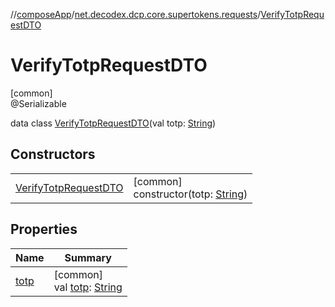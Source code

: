 //[composeApp](../../../index.md)/[net.decodex.dcp.core.supertokens.requests](../index.md)/[VerifyTotpRequestDTO](index.md)

# VerifyTotpRequestDTO

[common]\
@Serializable

data class [VerifyTotpRequestDTO](index.md)(val totp: [String](https://kotlinlang.org/api/latest/jvm/stdlib/kotlin/-string/index.html))

## Constructors

| | |
|---|---|
| [VerifyTotpRequestDTO](-verify-totp-request-d-t-o.md) | [common]<br>constructor(totp: [String](https://kotlinlang.org/api/latest/jvm/stdlib/kotlin/-string/index.html)) |

## Properties

| Name | Summary |
|---|---|
| [totp](totp.md) | [common]<br>val [totp](totp.md): [String](https://kotlinlang.org/api/latest/jvm/stdlib/kotlin/-string/index.html) |
